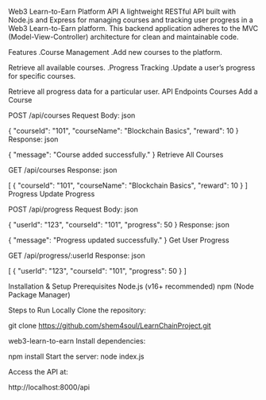 Web3 Learn-to-Earn Platform API
A lightweight RESTful API built with Node.js and Express for managing courses and tracking user progress in a Web3 Learn-to-Earn platform. This backend application adheres to the MVC (Model-View-Controller) architecture for clean and maintainable code.

Features
.Course Management
.Add new courses to the platform.

Retrieve all available courses.
.Progress Tracking
.Update a user’s progress for specific courses.

Retrieve all progress data for a particular user.
API Endpoints
Courses
Add a Course

POST /api/courses
Request Body:
json

{
  "courseId": "101",
  "courseName": "Blockchain Basics",
  "reward": 10
}
Response:
json

{
  "message": "Course added successfully."
}
Retrieve All Courses

GET /api/courses
Response:
json

[
  {
    "courseId": "101",
    "courseName": "Blockchain Basics",
    "reward": 10
  }
]
Progress
Update Progress

POST /api/progress
Request Body:
json

{
  "userId": "123",
  "courseId": "101",
  "progress": 50
}
Response:
json

{
  "message": "Progress updated successfully."
}
Get User Progress

GET /api/progress/:userId
Response:
json

[
  {
    "userId": "123",
    "courseId": "101",
    "progress": 50
  }
]


Installation & Setup
Prerequisites
Node.js (v16+ recommended)
npm (Node Package Manager)

Steps to Run Locally
Clone the repository:


git clone https://github.com/shem4soul/LearnChainProject.git

web3-learn-to-earn
Install dependencies:


npm install
Start the server:
node index.js

Access the API at:


http://localhost:8000/api
